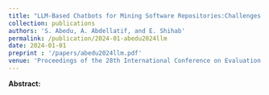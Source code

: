 ```yaml
---
title: "LLM-Based Chatbots for Mining Software Repositories:Challenges and Opportunities"
collection: publications
authors: 'S. Abedu, A. Abdellatif, and E. Shihab'
permalink: /publication/2024-01-abedu2024llm
date: 2024-01-01
preprint : '/papers/abedu2024llm.pdf'
venue: 'Proceedings of the 28th International Conference on Evaluation and Assessment in Software Engineering (EASE 2024)'
---
```

 **Abstract:**  
